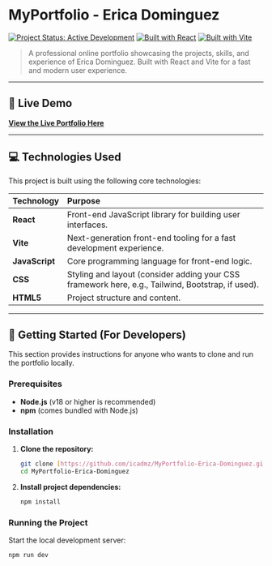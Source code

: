 # MyPortfolio - Erica Dominguez

[![Project Status: Active Development](https://img.shields.io/badge/Status-Active%20Development-blue)](https://github.com/icadmz/MyPortfolio-Erica-Dominguez)
[![Built with React](https://img.shields.io/badge/-React-61DAFB?logo=react&logoColor=white&style=flat)](https://reactjs.org/)
[![Built with Vite](https://img.shields.io/badge/-Vite-646CFF?logo=vite&logoColor=white&style=flat)](https://vitejs.dev/)

> A professional online portfolio showcasing the projects, skills, and experience of Erica Dominguez. Built with React and Vite for a fast and modern user experience.

---

## 🔗 Live Demo

**[View the Live Portfolio Here](https://myportfolio-ericadominguez.netlify.app)**

---

## 💻 Technologies Used

This project is built using the following core technologies:

| Technology | Purpose |
| :--- | :--- |
| **React** | Front-end JavaScript library for building user interfaces. |
| **Vite** | Next-generation front-end tooling for a fast development experience. |
| **JavaScript** | Core programming language for front-end logic. |
| **CSS** | Styling and layout (consider adding your CSS framework here, e.g., Tailwind, Bootstrap, if used). |
| **HTML5** | Project structure and content. |

---

## 🚀 Getting Started (For Developers)

This section provides instructions for anyone who wants to clone and run the portfolio locally.

### Prerequisites

* **Node.js** (v18 or higher is recommended)
* **npm** (comes bundled with Node.js)

### Installation

1.  **Clone the repository:**
    ```bash
    git clone [https://github.com/icadmz/MyPortfolio-Erica-Dominguez.git](https://github.com/icadmz/MyPortfolio-Erica-Dominguez.git)
    cd MyPortfolio-Erica-Dominguez
    ```

2.  **Install project dependencies:**
    ```bash
    npm install
    ```

### Running the Project

Start the local development server:

```bash
npm run dev
